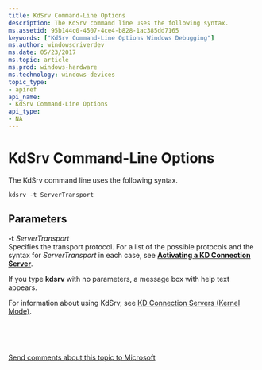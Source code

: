 ```yaml
---
title: KdSrv Command-Line Options
description: The KdSrv command line uses the following syntax.
ms.assetid: 95b144c0-4507-4ce4-b828-1ac385dd7165
keywords: ["KdSrv Command-Line Options Windows Debugging"]
ms.author: windowsdriverdev
ms.date: 05/23/2017
ms.topic: article
ms.prod: windows-hardware
ms.technology: windows-devices
topic_type:
- apiref
api_name:
- KdSrv Command-Line Options
api_type:
- NA
---
```


# KdSrv Command-Line Options


The KdSrv command line uses the following syntax.

```
kdsrv -t ServerTransport 
```

## <span id="ddk_kdsrv_command_line_options_dbg"></span><span id="DDK_KDSRV_COMMAND_LINE_OPTIONS_DBG"></span>Parameters


<span id="_______-t_______ServerTransport______"></span><span id="_______-t_______servertransport______"></span><span id="_______-T_______SERVERTRANSPORT______"></span> **-t** *ServerTransport*   
Specifies the transport protocol. For a list of the possible protocols and the syntax for *ServerTransport* in each case, see [**Activating a KD Connection Server**](activating-a-kd-connection-server.md).

If you type **kdsrv** with no parameters, a message box with help text appears.

For information about using KdSrv, see [KD Connection Servers (Kernel Mode)](kd-connection-servers--kernel-mode-.md).

 

 

[Send comments about this topic to Microsoft](mailto:wsddocfb@microsoft.com?subject=Documentation%20feedback%20[debugger\debugger]:%20KdSrv%20Command-Line%20Options%20%20RELEASE:%20%285/15/2017%29&body=%0A%0APRIVACY%20STATEMENT%0A%0AWe%20use%20your%20feedback%20to%20improve%20the%20documentation.%20We%20don't%20use%20your%20email%20address%20for%20any%20other%20purpose,%20and%20we'll%20remove%20your%20email%20address%20from%20our%20system%20after%20the%20issue%20that%20you're%20reporting%20is%20fixed.%20While%20we're%20working%20to%20fix%20this%20issue,%20we%20might%20send%20you%20an%20email%20message%20to%20ask%20for%20more%20info.%20Later,%20we%20might%20also%20send%20you%20an%20email%20message%20to%20let%20you%20know%20that%20we've%20addressed%20your%20feedback.%0A%0AFor%20more%20info%20about%20Microsoft's%20privacy%20policy,%20see%20http://privacy.microsoft.com/default.aspx. "Send comments about this topic to Microsoft")




